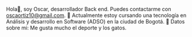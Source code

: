 Hola👋, soy Oscar, desarrollador Back end.
Puedes contactarme con oscaortiz10@gmail.com.
🌱 Actualmente estoy cursando una tecnología en Análisis y desarrollo en Software (ADSO) en la ciudad de Bogotá.
👀 Datos sobre mi: Me gusta mucho el deporte y los gatos.

